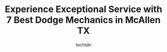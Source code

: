 ---
layout: ampstory
image: https://images.unsplash.com/photo-1579530190412-b35a65e17c8d?ixlib=rb-4.0.3&ixid=MnwxMjA3fDB8MHxwaG90by1wYWdlfHx8fGVufDB8fHx8&auto=format&fit=crop&w=640&h=853&q=80
author: techidn
featured: false
description: When it comes to finding reliable automotive experts in McAllen TX, USA, look no further than the 7 best Dodge Mechanic in the area. With their exceptional skills and dedication to providing
title: Experience Exceptional Service with 7 Best Dodge Mechanics in McAllen TX
cover:
   title: Experience Exceptional Service with 7 Best Dodge Mechanics in McAllen TX
   subtitle: Rickpate
   background: https://images.unsplash.com/photo-1579530190412-b35a65e17c8d?ixlib=rb-4.0.3&ixid=MnwxMjA3fDB8MHxwaG90by1wYWdlfHx8fGVufDB8fHx8&auto=format&fit=crop&w=640&h=853&q=80

pages: 
 - layout: thirds
   top: <h1>#1 Integrity Auto Repair</h1>
   bottom: "<p>Took my 01 BMW in for an oil leak (oil filter housing) and not only did they get that job done, they noticed another important issue I hadnt caught yet and took care o</p>"
   background: https://www.knot35.com/toplist/wp-content/uploads/2023/06/best-dodge-mechanic-1-in-mcallen-tx-1685835392.jpeg
   backgroundblur: true
 - layout: thirds
   top: <h1>#2 Stutz Auto Service Inc.</h1>
   bottom: "<p>2408 Pecan Blvd, McAllen, TX 78501, United States</p>"
   background: https://www.knot35.com/toplist/wp-content/uploads/2023/06/best-dodge-mechanic-2-in-mcallen-tx-1685835392.jpeg
   cta:
      link: https://www.knot35.com/toplist/experience-exceptional-service-with-7-best-dodge-mechanics-in-mcallen-tx/
      text: Experience Exceptional Service with 7 Best Dodge Mechanics in McAllen TX
 - layout: thirds
   top: <h1>#3 JG Auto Services</h1>
   bottom: "<p>617 N McColl Rd, McAllen, TX 78501, United States</p>"
   background: https://www.knot35.com/toplist/wp-content/uploads/2023/06/best-dodge-mechanic-3-in-mcallen-tx-1685835393.jpeg
   cta:
      link: https://www.knot35.com/toplist/experience-exceptional-service-with-7-best-dodge-mechanics-in-mcallen-tx/
      text: Experience Exceptional Service with 7 Best Dodge Mechanics in McAllen TX
 - layout: thirds
   top: <h1>#4 Martinez Auto Air</h1>
   bottom: "<p>2613 US-83 BUS, McAllen, TX 78501, United States</p>"
   background: https://images.unsplash.com/photo-1553949345-eb786bb3f7ba?ixlib=rb-4.0.3&ixid=MnwxMjA3fDB8MHxwaG90by1wYWdlfHx8fGVufDB8fHx8&auto=format&fit=crop&w=640&h=853&q=80
   cta:
      link: https://www.knot35.com/toplist/experience-exceptional-service-with-7-best-dodge-mechanics-in-mcallen-tx/
      text: Experience Exceptional Service with 7 Best Dodge Mechanics in McAllen TX
 - layout: thirds
   top: <h1>#5 Sanchez Auto Repair & Station Inspection</h1>
   bottom: "<p>400 S 17th St, McAllen, TX 78501, United States</p>"
   background: https://images.unsplash.com/photo-1608501821300-4f99e58bba77?ixlib=rb-4.0.3&ixid=MnwxMjA3fDB8MHxwaG90by1wYWdlfHx8fGVufDB8fHx8&auto=format&fit=crop&w=640&h=853&q=80
   cta:
      link: https://www.knot35.com/toplist/experience-exceptional-service-with-7-best-dodge-mechanics-in-mcallen-tx/
      text: Experience Exceptional Service with 7 Best Dodge Mechanics in McAllen TX
 - layout: thirds
   top: <h1>#6 Jauregui Automotive & Performance Center</h1>
   bottom: "<p>2101 W Nolana Ave rear, McAllen, TX 78501, United States</p>"
   background: https://images.unsplash.com/photo-1531169509526-f8f1fdaa4a67?ixlib=rb-4.0.3&ixid=MnwxMjA3fDB8MHxwaG90by1wYWdlfHx8fGVufDB8fHx8&auto=format&fit=crop&w=640&h=853&q=80
   cta:
      link: https://www.knot35.com/toplist/experience-exceptional-service-with-7-best-dodge-mechanics-in-mcallen-tx/
      text: Experience Exceptional Service with 7 Best Dodge Mechanics in McAllen TX
 - layout: thirds
   top: <h1>#7 Markhams Automotive Wheel Aligning & Spring Shop</h1>
   bottom: "<p>513 US-83 BUS, McAllen, TX 78501, United States</p>"
   background: https://images.unsplash.com/photo-1484589065579-248aad0d8b13?ixlib=rb-4.0.3&ixid=MnwxMjA3fDB8MHxwaG90by1wYWdlfHx8fGVufDB8fHx8&auto=format&fit=crop&w=640&h=853&q=80
   cta:
      link: https://www.knot35.com/toplist/experience-exceptional-service-with-7-best-dodge-mechanics-in-mcallen-tx/
      text: Experience Exceptional Service with 7 Best Dodge Mechanics in McAllen TX
 - layout: thirds
   middle: Continue reading...
   background: https://images.unsplash.com/photo-1557672172-298e090bd0f1?ixlib=rb-4.0.3&ixid=MnwxMjA3fDB8MHxwaG90by1wYWdlfHx8fGVufDB8fHx8&auto=format&fit=crop&w=640&h=853&q=80
   cta:
      link: https://www.knot35.com/toplist/experience-exceptional-service-with-7-best-dodge-mechanics-in-mcallen-tx/
      text: Experience Exceptional Service with 7 Best Dodge Mechanics in McAllen TX
      
---